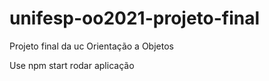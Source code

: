 # unifesp-oo2021-projeto-final

Projeto final da uc Orientação a Objetos

Use npm start rodar aplicação
